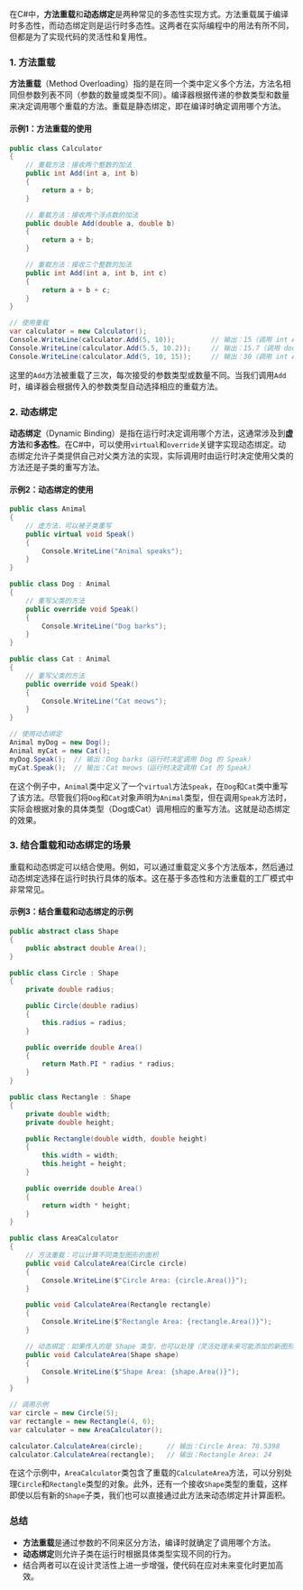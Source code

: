 在C#中，**方法重载**和**动态绑定**是两种常见的多态性实现方式。方法重载属于编译时多态性，而动态绑定则是运行时多态性。这两者在实际编程中的用法有所不同，但都是为了实现代码的灵活性和复用性。

### 1. 方法重载
**方法重载**（Method Overloading）指的是在同一个类中定义多个方法，方法名相同但参数列表不同（参数的数量或类型不同）。编译器根据传递的参数类型和数量来决定调用哪个重载的方法。重载是静态绑定，即在编译时确定调用哪个方法。

#### 示例1：方法重载的使用
```csharp
public class Calculator
{
    // 重载方法：接收两个整数的加法
    public int Add(int a, int b)
    {
        return a + b;
    }

    // 重载方法：接收两个浮点数的加法
    public double Add(double a, double b)
    {
        return a + b;
    }

    // 重载方法：接收三个整数的加法
    public int Add(int a, int b, int c)
    {
        return a + b + c;
    }
}

// 使用重载
var calculator = new Calculator();
Console.WriteLine(calculator.Add(5, 10));         // 输出：15（调用 int Add(int, int)）
Console.WriteLine(calculator.Add(5.5, 10.2));     // 输出：15.7（调用 double Add(double, double)）
Console.WriteLine(calculator.Add(5, 10, 15));     // 输出：30（调用 int Add(int, int, int)）
```

这里的`Add`方法被重载了三次，每次接受的参数类型或数量不同。当我们调用`Add`时，编译器会根据传入的参数类型自动选择相应的重载方法。

### 2. 动态绑定
**动态绑定**（Dynamic Binding）是指在运行时决定调用哪个方法，这通常涉及到**虚方法**和**多态性**。在C#中，可以使用`virtual`和`override`关键字实现动态绑定。动态绑定允许子类提供自己对父类方法的实现，实际调用时由运行时决定使用父类的方法还是子类的重写方法。

#### 示例2：动态绑定的使用
```csharp
public class Animal
{
    // 虚方法，可以被子类重写
    public virtual void Speak()
    {
        Console.WriteLine("Animal speaks");
    }
}

public class Dog : Animal
{
    // 重写父类的方法
    public override void Speak()
    {
        Console.WriteLine("Dog barks");
    }
}

public class Cat : Animal
{
    // 重写父类的方法
    public override void Speak()
    {
        Console.WriteLine("Cat meows");
    }
}

// 使用动态绑定
Animal myDog = new Dog();
Animal myCat = new Cat();
myDog.Speak();  // 输出：Dog barks（运行时决定调用 Dog 的 Speak）
myCat.Speak();  // 输出：Cat meows（运行时决定调用 Cat 的 Speak）
```

在这个例子中，`Animal`类中定义了一个`virtual`方法`Speak`，在`Dog`和`Cat`类中重写了该方法。尽管我们将`Dog`和`Cat`对象声明为`Animal`类型，但在调用`Speak`方法时，实际会根据对象的具体类型（Dog或Cat）调用相应的重写方法。这就是动态绑定的效果。

### 3. 结合重载和动态绑定的场景
重载和动态绑定可以结合使用。例如，可以通过重载定义多个方法版本，然后通过动态绑定选择在运行时执行具体的版本。这在基于多态性和方法重载的工厂模式中非常常见。

#### 示例3：结合重载和动态绑定的示例
```csharp
public abstract class Shape
{
    public abstract double Area();
}

public class Circle : Shape
{
    private double radius;

    public Circle(double radius)
    {
        this.radius = radius;
    }

    public override double Area()
    {
        return Math.PI * radius * radius;
    }
}

public class Rectangle : Shape
{
    private double width;
    private double height;

    public Rectangle(double width, double height)
    {
        this.width = width;
        this.height = height;
    }

    public override double Area()
    {
        return width * height;
    }
}

public class AreaCalculator
{
    // 方法重载：可以计算不同类型图形的面积
    public void CalculateArea(Circle circle)
    {
        Console.WriteLine($"Circle Area: {circle.Area()}");
    }

    public void CalculateArea(Rectangle rectangle)
    {
        Console.WriteLine($"Rectangle Area: {rectangle.Area()}");
    }

    // 动态绑定：如果传入的是 Shape 类型，也可以处理（灵活处理未来可能添加的新图形类型）
    public void CalculateArea(Shape shape)
    {
        Console.WriteLine($"Shape Area: {shape.Area()}");
    }
}

// 调用示例
var circle = new Circle(5);
var rectangle = new Rectangle(4, 6);
var calculator = new AreaCalculator();

calculator.CalculateArea(circle);      // 输出：Circle Area: 78.5398
calculator.CalculateArea(rectangle);   // 输出：Rectangle Area: 24
```

在这个示例中，`AreaCalculator`类包含了重载的`CalculateArea`方法，可以分别处理`Circle`和`Rectangle`类型的对象。此外，还有一个接收`Shape`类型的重载，这样即使以后有新的`Shape`子类，我们也可以直接通过此方法来动态绑定并计算面积。

### 总结

- **方法重载**是通过参数的不同来区分方法，编译时就确定了调用哪个方法。
- **动态绑定**则允许子类在运行时根据具体类型实现不同的行为。
- 结合两者可以在设计灵活性上进一步增强，使代码在应对未来变化时更加高效。